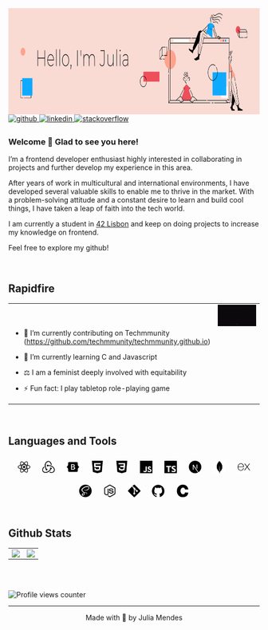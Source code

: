 <img src="https://raw.githubusercontent.com/juliamendesc/juliamendesc/main/.github/hello02.png" align="left" height="213" width="850" />

<br/> <br/><br/><br/><br/><br/><br/><br/>

<a href="https://github.com/juliamendesc" target="_blank">
<img src=https://img.shields.io/badge/github-%2324292e.svg?&style=for-the-badge&logo=github&logoColor=white alt=github style="margin-bottom: 5px;" />
</a>
<a href="https://linkedin.com/in/juliamendesc" target="_blank">
<img src=https://img.shields.io/badge/linkedin-%231E77B5.svg?&style=for-the-badge&logo=linkedin&logoColor=white alt=linkedin style="margin-bottom: 5px;" />
</a>
<a href="https://stackoverflow.com/users/12961574" target="_blank">
<img src=https://img.shields.io/badge/stackoverflow-%23F28032.svg?&style=for-the-badge&logo=stackoverflow&logoColor=white alt=stackoverflow style="margin-bottom: 5px;" />
</a>

### Welcome 👋 Glad to see you here!

I’m a frontend developer enthusiast highly interested in collaborating in projects and further develop my experience in this area.

After years of work in multicultural and international environments, I have developed several valuable skills to enable me to thrive in the market. With a problem-solving attitude and a constant desire to learn and build cool things, I have taken a leap of faith into the tech world.

I am currently a student in [42 Lisbon](https://www.42lisboa.com/en/) and keep on doing projects to increase my knowledge on frontend.

Feel free to explore my github!

<br/>

## Rapidfire

<table><tr><td valign="top" width="50%">

<br />
<br />

- 🔭 I’m currently contributing on Techmmunity (https://github.com/techmmunity/techmmunity.github.io)

- 🌱 I’m currently learning C and Javascript

- ⚖️ I am a feminist deeply involved with equitability

- ⚡ Fun fact: I play tabletop role-playing game

</td><td valign="top" width="50%">
<img src=".github\helloworld.gif" data-canonical-src="https://gyazo.com/eb5c5741b6a9a16c692170a41a49c858.png" />
</td></tr></table>

<br/>

## Languages and Tools

<div align="center">
<img style="margin: 10px" src=".github\react.svg" alt="React" height="25" />
<img style="margin: 10px" src=".github\redux.svg" alt="Redux" height="25" />
<img style="margin: 10px" src=".github\bootstrap.svg" alt="Bootstrap" height="25" />
<img style="margin: 10px" src=".github\html5.svg" alt="HTML5" height="25" />
<img style="margin: 10px" src=".github\css3.svg" alt="CSS3" height="25" />
<img style="margin: 10px" src=".github\javascript.svg" alt="JavaScript" height="25" />
<img style="margin: 10px" src=".github\typescript.svg" alt="TypeScript" height="25" />
<img style="margin: 10px" src=".github\next-dot-js.svg" alt="NextJS" height="25" />
<img style="margin: 10px" src=".github\mongodb.svg" alt="MongoDB" height="25" />
<img style="margin: 10px" src=".github\express.svg" alt="Express.js" height="25" />
<img style="margin: 10px" src=".github\sass.svg" alt="Sass" height="25" />
<img style="margin: 10px" src=".github\node-dot-js.svg" alt="Node.js" height="25" />
<img style="margin: 10px" src=".github\git.svg" alt="Git" height="25" />
<img style="margin: 10px" src=".github\github.svg" alt="Github" height="25" />
<img style="margin: 10px" src=".github\c.svg" alt="C" height="25" />
</div>

<br/>

## Github Stats

<table><tr><td valign="top" width="50%">

<img src="https://github-readme-stats.vercel.app/api?username=juliamendesc&show_icons=true&theme=vue&count_private=true&hide_border=true" align="left" style="width: 100%" />

</td><td valign="top" width="50%">

<img src="https://github-readme-stats.vercel.app/api/top-langs/?username=juliamendesc&hide_border=true&theme=vue&layout=compact" align="left" style="width: 100%" />

</td></tr></table>

<br/>

<br/>

![Profile views counter](https://komarev.com/ghpvc/?username=juliamendesc&&style=flat-square)

---

<div align="center">Made with 💜 by Julia Mendes</div>
